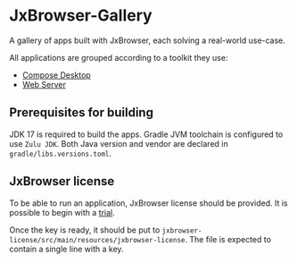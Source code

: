 # JxBrowser-Gallery

A gallery of apps built with JxBrowser, each solving a real-world use-case.

All applications are grouped according to a toolkit they use:

- [Compose Desktop](compose/README.md)
- [Web Server](web-server/README.md)

## Prerequisites for building

JDK 17 is required to build the apps. Gradle JVM toolchain is configured to use `Zulu JDK`. 
Both Java version and vendor are declared in `gradle/libs.versions.toml`.

## JxBrowser license

To be able to run an application, JxBrowser license should be provided.
It is possible to begin with a [trial](https://teamdev.com/jxbrowser/#evaluate).

Once the key is ready, it should be put to `jxbrowser-license/src/main/resources/jxbrowser-license`.
The file is expected to contain a single line with a key.
